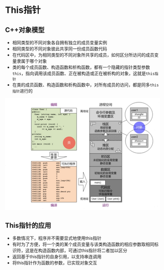 # This指针

## C++对象模型

* 相同类型的不同对象各自拥有独立的成员变量实例
* 相同类型的不同对象彼此共享同一份成员函数代码
* 在代码区中，为相同类型的不同对象所共享的成员，如何区分所访问的成员变量隶属于哪个对象
* 类的每个成员函数、构造函数和析构函数，都有一个隐藏的指针类型参数`this`，指向调用该成员函数、正在被构造或正在被析构的对象，这就是`this指针`
* 在类的成员函数、构造函数和析构函数中，对所有成员的访问，都是同多`this指针`进行的

![object](../../docs/pics/object.png)

## This指针的应用

* 多数情况下，程序并不需要显式地使用this指针
* 有时为了方便，将一个类的某个成员变量与该类构造函数的相应参数取相同标识符，这是在构造函数内部，可通过this指针将二者加以区分
* 返回基于this指针的自身引用，以支持串连调用
* 将this指针作为函数的参数，已实现对象交互



